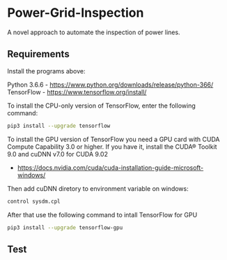 # Power-Grid-Inspection
A novel approach to automate the inspection of power lines.

## Requirements

Install the programs above:

Python 3.6.6 - https://www.python.org/downloads/release/python-366/
TensorFlow - https://www.tensorflow.org/install/ 

To install the CPU-only version of TensorFlow, enter the following command:
```bash
pip3 install --upgrade tensorflow
```
To install the GPU version of TensorFlow you need a GPU card with CUDA Compute Capability 3.0 or higher.
If you have it, install the CUDA® Toolkit 9.0 and cuDNN v7.0 for CUDA 9.02 
- https://docs.nvidia.com/cuda/cuda-installation-guide-microsoft-windows/

Then add cuDNN diretory to environment variable on windows:

```bash
control sysdm.cpl
```

After that use the following command to intall TensorFlow for GPU

```bash
pip3 install --upgrade tensorflow-gpu
```







## Test
